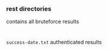 ### rest directories
contains all bruteforce results
#
```success-date.txt``` authenticated results
